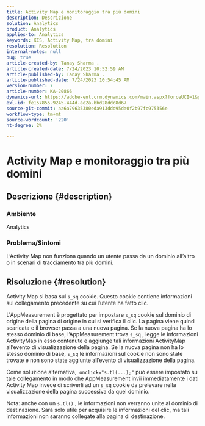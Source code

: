 ```yaml
---
title: Activity Map e monitoraggio tra più domini
description: Descrizione
solution: Analytics
product: Analytics
applies-to: Analytics
keywords: KCS, Activity Map, tra domini
resolution: Resolution
internal-notes: null
bug: true
article-created-by: Tanay Sharma .
article-created-date: 7/24/2023 10:52:59 AM
article-published-by: Tanay Sharma .
article-published-date: 7/24/2023 10:54:45 AM
version-number: 7
article-number: KA-20866
dynamics-url: https://adobe-ent.crm.dynamics.com/main.aspx?forceUCI=1&pagetype=entityrecord&etn=knowledgearticle&id=82ae1840-102a-ee11-bdf4-6045bd006239
exl-id: fe157855-9245-444d-ae2a-bbd28ddc8d67
source-git-commit: aa6a79635380eda913ddd95da0f2b97fc975356e
workflow-type: tm+mt
source-wordcount: '220'
ht-degree: 2%

---
```


# Activity Map e monitoraggio tra più domini

## Descrizione {#description}


### Ambiente

Analytics

### Problema/Sintomi

L’Activity Map non funziona quando un utente passa da un dominio all’altro o in scenari di tracciamento tra più domini.


## Risoluzione {#resolution}


Activity Map si basa sul `s_sq` cookie. Questo cookie contiene informazioni sul collegamento precedente su cui l’utente ha fatto clic.

L&#39;AppMeasurement è progettato per impostare `s_sq` cookie sul dominio di origine della pagina di origine in cui si verifica il clic. La pagina viene quindi scaricata e il browser passa a una nuova pagina. Se la nuova pagina ha lo stesso dominio di base, l’AppMeasurement trova `s_sq` , legge le informazioni ActivityMap in esso contenute e aggiunge tali informazioni ActivityMap all’evento di visualizzazione della pagina. Se la nuova pagina non ha lo stesso dominio di base, `s_sq` le informazioni sul cookie non sono state trovate e non sono state aggiunte all’evento di visualizzazione della pagina.

Come soluzione alternativa,  `onclick="s.tl(...);"` può essere impostato su tale collegamento in modo che AppMeasurement invii immediatamente i dati Activity Map invece di scriverli ad un `s_sq` cookie da prelevare nella visualizzazione della pagina successiva da quel dominio.



Nota: anche con un `s.tl()` , le informazioni non verranno unite al dominio di destinazione. Sarà solo utile per acquisire le informazioni del clic, ma tali informazioni non saranno collegate alla pagina di destinazione.

